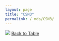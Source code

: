 ```yaml
---
layout: page
title: "CSN3"
permalink: /_mds/CSN3/
---
```


![](../../alns_9.28.22/aln_5HSAA025799_0.954.png?raw=true
)
[Back to Table](../../display)
